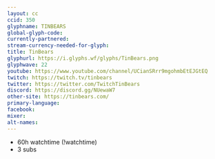 ```yaml
---
layout: cc
ccid: 350
glyphname: TINBEARS
global-glyph-code: 
currently-partnered: 
stream-currency-needed-for-glyph: 
title: TinBears
glyphurl: https://i.glyphs.wf/glyphs/TinBears.png
glyphwave: 22
youtube: https://www.youtube.com/channel/UCianSRrr9mgohmbEtEJGtEQ
twitch: https://twitch.tv/tinbears
twitter: https://twitter.com/TwitchTinBears
discord: https://discord.gg/NUewaW7
other-site: https://tinbears.com/
primary-language: 
facebook: 
mixer: 
alt-names: 
---
```

* 60h watchtime (!watchtime)
* 3 subs

